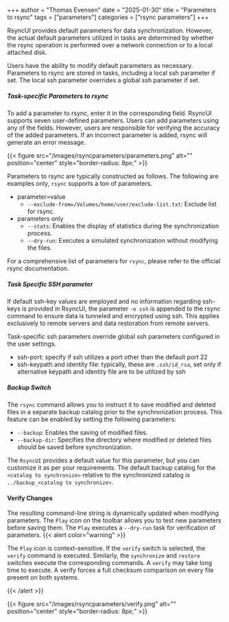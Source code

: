 +++
author = "Thomas Evensen"
date = "2025-01-30"
title =  "Parameters to rsync"
tags = ["parameters"]
categories = ["rsync parameters"]
+++

RsyncUI provides default parameters for data synchronization. However, the actual default parameters utilized in tasks are
determined by whether the rsync operation is performed over a network connection or to a local attached disk.

Users have the ability to modify default parameters as necessary. Parameters to rsync are stored in tasks, including a local ssh parameter if set. The local ssh parameter overrides a global ssh parameter if set.

##### Task-specific Parameters to rsync

To add a parameter to rsync, enter it in the corresponding field. RsyncUI supports seven user-defined parameters. Users can add parameters using any of the fields. However, users are responsible for verifying the accuracy of the added parameters. If an incorrect parameter is added, rsync will generate an error message.

{{< figure src="/images/rsyncparameters/parameters.png" alt="" position="center" style="border-radius: 8px;" >}}

Parameters to rsync are typically constructed as follows. The following are examples only, `rsync` supports a ton of parameters.

- parameter=value
	- `--exclude-from=/Volumes/home/user/exclude-list.txt`: Exclude list for rsync.
- parameters only
    - `--stats`: Enables the display of statistics during the synchronization process.
    - `--dry-run`: Executes a simulated synchronization without modifying the files.

For a comprehensive list of parameters for `rsync`, please refer to the official rsync documentation.

##### Task Specific SSH parameter 

If default ssh-key values are employed and no information regarding ssh-keys is provided in RsyncUI, the parameter `-e ssh` is appended to the rsync command to ensure data is tunneled and encrypted using ssh. This applies exclusively to remote servers and data restoration from remote servers.

Task-specific ssh parameters override global ssh parameters configured in the user settings.

- ssh-port: specify if ssh utilizes a port other than the default port 22
- ssh-keypath and identity file: typically, these are `.ssh/id_rsa`, set only if alternative keypath and identity file are to be utilized by ssh

##### Backup Switch

The `rsync` command allows you to instruct it to save modified and deleted files in a separate backup catalog prior to the synchronization process.
This feature can be enabled by setting the following parameters:

- `--backup`: Enables the saving of modified files.
- `--backup-dir`: Specifies the directory where modified or deleted files should be saved before synchronization.

The `RsyncUI` provides a default value for this parameter, but you can customize it as per your requirements.
The default backup catalog for the `<catalog to synchronize>` relative to the synchronized catalog is `../backup_<catalog to synchronize>`.

#### Verify Changes

The resulting command-line string is dynamically updated when modifying parameters. The `Play` icon on the toolbar allows you to test new parameters before saving them. The `Play` executes a `--dry-run` task for verification of parameters.
{{< alert color="warning" >}}

The `Play` icon is context-sensitive. If the `verify` switch is selected, the `verify` command is executed.
Similarly, the `synchronize` and `restore` switches execute the corresponding commands. A `verify` may 
take long time to execute.  A verify forces a full checksum comparison on every file present on both systems.


{{< /alert >}}

{{< figure src="/images/rsyncparameters/verify.png" alt="" position="center" style="border-radius: 8px;" >}}
